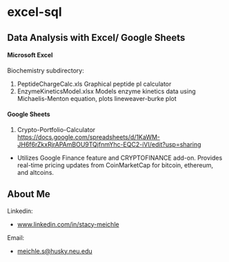 # excel-sql

## Data Analysis with Excel/ Google Sheets

#### Microsoft Excel 
Biochemistry subdirectory:
1. PeptideChargeCalc.xls Graphical peptide pI calculator
2. EnzymeKineticsModel.xlsx Models enzyme kinetics data using Michaelis-Menton equation, plots lineweaver-burke plot


#### Google Sheets

1. Crypto-Portfolio-Calculator 
https://docs.google.com/spreadsheets/d/1KaWM-JH6f6rZkxRjrAPAmBOU9TQjfnmYhc-EQC2-iVI/edit?usp=sharing
- Utilizes Google Finance feature and CRYPTOFINANCE add-on. Provides real-time pricing updates from CoinMarketCap for bitcoin, ethereum, and altcoins.  




## About Me

Linkedin:
- www.linkedin.com/in/stacy-meichle

Email:
- meichle.s@husky.neu.edu